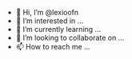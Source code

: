 - 👋 Hi, I’m @lexioofn
- 👀 I’m interested in ...
- 🌱 I’m currently learning ...
- 💞️ I’m looking to collaborate on ...
- 📫 How to reach me ...

<!---
lexioofn/lexioofn is a ✨ special ✨ repository because its `README.md` (this file) appears on your GitHub profile.
You can click the Preview link to take a look at your changes.
--->
